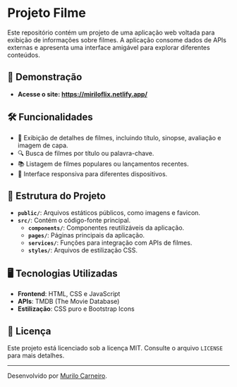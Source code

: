 # Projeto Filme

Este repositório contém um projeto de uma aplicação web voltada para exibição de informações sobre filmes. A aplicação consome dados de APIs externas e apresenta uma interface amigável para explorar diferentes conteúdos.

## 🚀 Demonstração

- **Acesse o site: https://miriloflix.netlify.app/**

## 🛠️ Funcionalidades

- 🎥 Exibição de detalhes de filmes, incluindo título, sinopse, avaliação e imagem de capa.
- 🔍 Busca de filmes por título ou palavra-chave.
- 📚 Listagem de filmes populares ou lançamentos recentes.
- 📱 Interface responsiva para diferentes dispositivos.

## 📂 Estrutura do Projeto

- **`public/`**: Arquivos estáticos públicos, como imagens e favicon.
- **`src/`**: Contém o código-fonte principal.
  - **`components/`**: Componentes reutilizáveis da aplicação.
  - **`pages/`**: Páginas principais da aplicação.
  - **`services/`**: Funções para integração com APIs de filmes.
  - **`styles/`**: Arquivos de estilização CSS.

## 🖥️ Tecnologias Utilizadas

- **Frontend**: HTML, CSS e JavaScript
- **APIs**: TMDB (The Movie Database)
- **Estilização**: CSS puro e Bootstrap Icons

## 📄 Licença

Este projeto está licenciado sob a licença MIT. Consulte o arquivo `LICENSE` para mais detalhes.

---

Desenvolvido por [Murilo Carneiro](https://github.com/murilpcarneiro).
